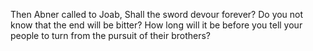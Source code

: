 Then Abner called to Joab, Shall the sword devour forever? Do you not know that the end will be bitter? How long will it be before you tell your people to turn from the pursuit of their brothers?
